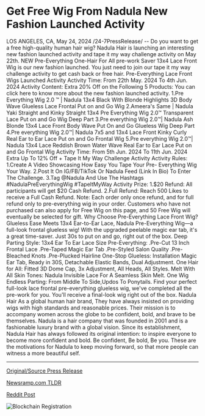 # Get Free Wig From Nadula New Fashion Launched Activity

LOS ANGELES, CA, May 24, 2024 /24-7PressRelease/ -- Do you want to get a free high-quality human hair wig? Nadula Hair is launching an interesting new fashion launched activity and tape it my way challenge activity on May 22th. NEW Pre-Everything One-Hair For All pre-work Saver 13x4 Lace Front Wig is our new fashion launched. You just need to join our tape it my way challenge activity to get cash back or free hair.  Pre-Everything Lace Front Wigs Launched Activity  Activity Time: From 22th May. 2024 To 4th Jun. 2024 Activity Content: Extra 20% Off on the Following 5 Products:  You can click here to know more about the new fashion launched activity.  1.Pre Everything Wig 2.0 ™ | Nadula 13x4 Black With Blonde Highlights 3D Body Wave Glueless Lace Frontal Put on and Go Wig 2.Ameera's Same | Nadula Yaki Straight and Kinky Straight 13x4 Pre Everything Wig 2.0™ Transparent Lace Put on and Go Wig Deep Part 3.Pre everything Wig 2.0™| Nadula Ash Blonde 13x4 Lace Front Body Wave Put On and Go Glueless Wig Deep Part 4.Pre everything Wig 2.0™| Nadula 7x5 and 13x4 Lace Front Kinky Curly Real Ear to Ear Lace Put on and Go Frontal Wig 5.Pre everything Wig 2.0™| Nadula 13x4 Lace Reddish Brown Water Wave Real Ear to Ear Lace Put on and Go Frontal Wig  Activity Time: From 5th Jun. 2024 To 11th Jun. 2024 Extra Up To 12% Off + Tape It My Way Challenge Activity  Activity Rules: 1.Create A Video Showcasing How Easy You Tape Your Pre- Everything Wig Your Way. 2.Post lt On IG/FB/TikTok Or Nadula Feed (Link In Bio) To Enter The Challenge. 3.Tag @Nadula And Use The Hashtags #NadulaPreEverythingWig #TapeltMyWay  Activity Prize: 1.$20 Refund: All participants will get $20 Cash Refund. 2.Full Refund: Reach 500 Likes to receive a Full Cash Refund. Note: Each order only once refund, and for full refund only to pre-everything wig in your order. Customers who have not purchased can also apply for Free Wig on this page, and 50 Free Wig will eventually be selected for gift.  Why Choose Pre-Everything Lace Front Wig? Glueless Ease Meets 13x4 Ear-to-Ear Lace, Nadula Pre-Everything Wig—a full-look frontal glueless wig! With the upgraded peelable magic ear tab, it's a great time-saver. Just 30s to put on and go, right out of the box. Deep Parting Style:  13x4 Ear To Ear Lace Size Pre-Everything: .Pre-Cut 13 Inch Frontal Lace .Pre-Taped Magic Ear Tab .Pre-Styled Salon Quality .Pre-Bleached Knots .Pre-Plucked Hairline One-Stop Glueless: Installation Magic Ear Tab, Ready in 30S, Detachable Elastic Bands, Dual Adjustment. One Hair for All:  Fitted 3D Dome Cap, 3x Adjustment, All Heads, All Styles. Melt With All Skin Tones: Nadula Invisible Lace For A Seamless Skin Melt. One Wig Endless Parting: From Middle To Side,Updos To Ponytails.  Find your perfect full-look lace frontal pre-everything glueless wig, we've completed all the pre-work for you. You'll receive a final-look wig right out of the box.  Nadula Hair As a global human hair brand, They have always insisted on providing wigs with high standards and reasonable prices. Their mission is to accompany women across the globe to be confident, bold, and brave to be themselves.  Nadula is a hair company that was founded in 2001 and is a fashionable luxury brand with a global vision. Since its establishment, Nadula Hair has always followed its original intention: to inspire everyone to become more confident and bold. Be confident, Be bold, Be you. These are the motivations for Nadula to keep moving forward, so that more people can witness a more beautiful self. 

---

[Original/Source Press Release](https://www.24-7pressrelease.com/press-release/511135/get-free-wig-from-nadula-new-fashion-launched-activity)
                    

[Newsramp.com TLDR](https://newsramp.com/curated-news/nadula-hair-launches-new-fashion-activity-with-free-wig-giveaway/3ba34ebe229e486d79ea9aa6fa7ee438) 

 



[Reddit Post](https://www.reddit.com/r/newsramp/comments/1czewtn/nadula_hair_launches_new_fashion_activity_with/) 



![Blockchain Registration](https://cdn.newsramp.app/24-7PressRelease/qrcode/245/24/apexqR8S.webp)